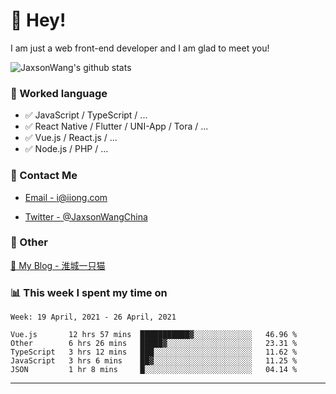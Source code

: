 # 👋 Hey!

I am just a web front-end developer and I am glad to meet you!

![JaxsonWang's github stats](https://github-readme-stats.vercel.app/api?username=JaxsonWang&&show_icons=true&&title_color=1abc9c&&icon_color=1abc9c)


### 📝 Worked language

- ✅ JavaScript / TypeScript / ...
- ✅ React Native / Flutter / UNI-App / Tora / ...
- ✅ Vue.js / React.js / ...
- ✅ Node.js / PHP / ...

### 📮 Contact Me

- [Email - i@iiong.com](mailto:i@iiong.com)

- [Twitter - @JaxsonWangChina](https://twitter.com/JaxsonWangChina)

### 🤪 Other

[📌 My Blog - 淮城一只猫](https://iiong.com)

### 📊 This week I spent my time on

<!--START_SECTION:waka-->
```text
Week: 19 April, 2021 - 26 April, 2021

Vue.js       12 hrs 57 mins  ███████████▓░░░░░░░░░░░░░   46.96 % 
Other        6 hrs 26 mins   █████▓░░░░░░░░░░░░░░░░░░░   23.31 % 
TypeScript   3 hrs 12 mins   ███░░░░░░░░░░░░░░░░░░░░░░   11.62 % 
JavaScript   3 hrs 6 mins    ██▓░░░░░░░░░░░░░░░░░░░░░░   11.25 % 
JSON         1 hr 8 mins     █░░░░░░░░░░░░░░░░░░░░░░░░   04.14 % 
```
<!--END_SECTION:waka-->

---
